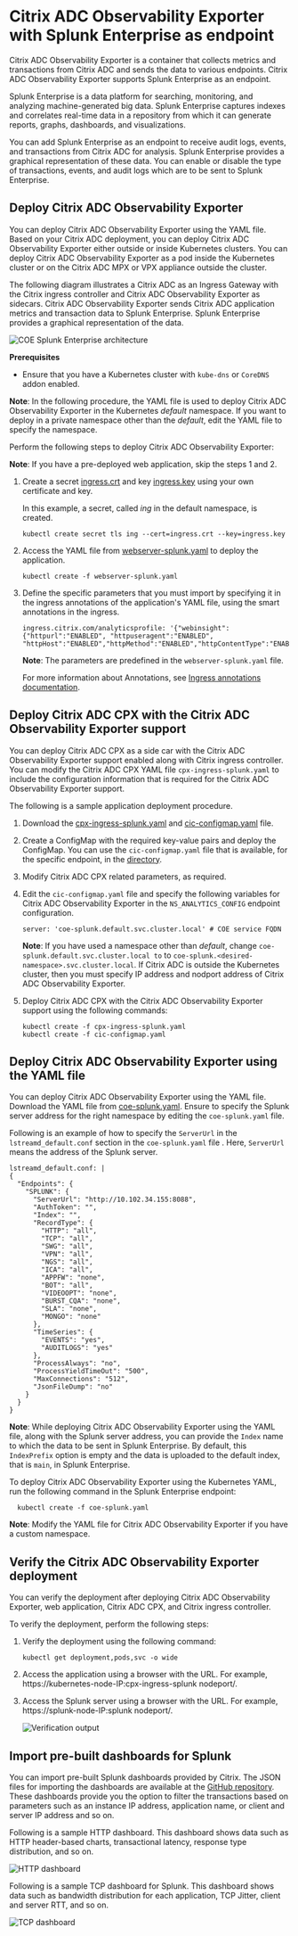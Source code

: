 # Citrix ADC Observability Exporter with Splunk Enterprise as endpoint

Citrix ADC Observability Exporter is a container that collects metrics and transactions from Citrix ADC and sends the data to various endpoints. Citrix ADC Observability Exporter supports Splunk Enterprise as an endpoint.

Splunk Enterprise is a data platform for searching, monitoring, and analyzing machine-generated big data. Splunk Enterprise captures indexes and correlates real-time data in a repository from which it can generate reports, graphs, dashboards, and visualizations.

You can add Splunk Enterprise as an endpoint to receive audit logs, events, and transactions from Citrix ADC for analysis. Splunk Enterprise provides a graphical representation of these data. You can enable or disable the type of transactions, events, and audit logs which are to be sent to Splunk Enterprise.

## Deploy Citrix ADC Observability Exporter

You can deploy Citrix ADC Observability Exporter using the YAML file. Based on your Citrix ADC deployment, you can deploy Citrix ADC Observability Exporter either outside or inside Kubernetes clusters. You can deploy Citrix ADC Observability Exporter as a pod inside the Kubernetes cluster or on the Citrix ADC MPX or VPX appliance outside the cluster.

The following diagram illustrates a Citrix ADC as an Ingress Gateway with the Citrix ingress controller and Citrix ADC Observability Exporter as sidecars. Citrix ADC Observability Exporter sends Citrix ADC application metrics and transaction data to Splunk Enterprise. Splunk Enterprise provides a graphical representation of the data.

  ![COE Splunk Enterprise architecture](media/coe-splunk-architecture.png)

**Prerequisites**

  -  Ensure that you have a Kubernetes cluster with `kube-dns` or `CoreDNS` addon enabled.

**Note**: In the following procedure, the YAML file is used to deploy Citrix ADC Observability Exporter in the Kubernetes *defauIt* namespace. If you want to deploy in a private namespace other than the *default*, edit the YAML file to specify the namespace.

Perform the following steps to deploy Citrix ADC Observability Exporter:

**Note**: If you have a pre-deployed web application, skip the steps 1 and 2.

  1.  Create a secret [ingress.crt](https://github.com/citrix/citrix-observability-exporter/blob/master/examples/ingress.crt) and key [ingress.key](https://github.com/citrix/citrix-observability-exporter/blob/master/examples/ingress.key) using your own certificate and key.
  
      In this example, a secret, called *ing* in the default namespace, is created.

          kubectl create secret tls ing --cert=ingress.crt --key=ingress.key

  2.  Access the YAML file from [webserver-splunk.yaml](https://raw.githubusercontent.com/citrix/citrix-observability-exporter/master/examples/splunk/webserver-splunk.yaml) to deploy the application.

          kubectl create -f webserver-splunk.yaml

  3.  Define the specific parameters that you must import by specifying it in the ingress annotations of the application's YAML file, using the smart annotations in the ingress.

          ingress.citrix.com/analyticsprofile: '{"webinsight": {"httpurl":"ENABLED", "httpuseragent":"ENABLED", "httpHost":"ENABLED","httpMethod":"ENABLED","httpContentType":"ENABLED"}}'

      **Note**: The parameters are predefined in the `webserver-splunk.yaml` file.

      For more information about Annotations, see [Ingress annotations documentation](https://github.com/citrix/citrix-k8s-ingress-controller/blob/666d6267e5b09683740528c5e8dd46f16d7d16e0/docs/configure/annotations.md).

## Deploy Citrix ADC CPX with the Citrix ADC Observability Exporter support

You can deploy Citrix ADC CPX as a side car with the Citrix ADC Observability Exporter support enabled along with Citrix ingress controller. You can modify the Citrix ADC CPX YAML file `cpx-ingress-splunk.yaml` to include the configuration information that is required for the Citrix ADC Observability Exporter support.

The following is a sample application deployment procedure.

  1.  Download the [cpx-ingress-splunk.yaml](https://raw.githubusercontent.com/citrix/citrix-observability-exporter/master/examples/splunk/cpx-ingress-splunk.yaml) and [cic-configmap.yaml](https://raw.githubusercontent.com/citrix/citrix-observability-exporter/master/examples/splunk/cic-configmap.yaml) file.

  2. Create a ConfigMap with the required key-value pairs and deploy the ConfigMap. You can use the `cic-configmap.yaml` file that is available, for the specific endpoint, in the [directory](https://github.com/citrix/citrix-observability-exporter/tree/master/examples).
  3.  Modify Citrix ADC CPX related parameters, as required.
  4.  Edit the `cic-configmap.yaml` file and specify the following variables for Citrix ADC Observability Exporter in the `NS_ANALYTICS_CONFIG` endpoint configuration.

          server: 'coe-splunk.default.svc.cluster.local' # COE service FQDN
  
       **Note**: If you have used a namespace other than *default*, change `coe-splunk.default.svc.cluster.local to` to `coe-splunk.<desired-namespace>.svc.cluster.local`. If Citrix ADC is outside the Kubernetes cluster, then you must specify IP address and nodport address of Citrix ADC Observability Exporter.

  5.  Deploy Citrix ADC CPX with the Citrix ADC Observability Exporter support using the following commands:

          kubectl create -f cpx-ingress-splunk.yaml
          kubectl create -f cic-configmap.yaml

## Deploy Citrix ADC Observability Exporter using the YAML file

  You can deploy Citrix ADC Observability Exporter using the YAML file. Download the YAML file from [coe-splunk.yaml](https://raw.githubusercontent.com/citrix/citrix-observability-exporter/master/examples/splunk/coe-splunk.yaml). Ensure to specify the Splunk server address for the right namespace by editing the `coe-splunk.yaml` file.
  
  Following is an example of how to specify the  `ServerUrl` in the `lstreamd_default.conf` section in the `coe-splunk.yaml` file . Here, `ServerUrl` means the address of the Splunk server.

  ```
  lstreamd_default.conf: |
  {
    "Endpoints": {
      "SPLUNK": {
        "ServerUrl": "http://10.102.34.155:8088",
        "AuthToken": "",
        "Index": "",
        "RecordType": {
          "HTTP": "all",
          "TCP": "all",
          "SWG": "all",
          "VPN": "all",
          "NGS": "all",
          "ICA": "all",
          "APPFW": "none",
          "BOT": "all",
          "VIDEOOPT": "none",
          "BURST_CQA": "none",
          "SLA": "none",
          "MONGO": "none"
        },
        "TimeSeries": {
          "EVENTS": "yes",
          "AUDITLOGS": "yes"
        },
        "ProcessAlways": "no",
        "ProcessYieldTimeOut": "500",
        "MaxConnections": "512",
        "JsonFileDump": "no"
      }
    }
  }
  ```

  **Note**: While deploying Citrix ADC Observability Exporter using the YAML file, along with the Splunk server address, you can provide the `Index` name to which the data to be sent in Splunk Enterprise. By default, this `IndexPrefix` option is empty and the data is uploaded to the default index, that is `main`, in Splunk Enterprise.

  To deploy Citrix ADC Observability Exporter using the Kubernetes YAML, run the following command in the Splunk Enterprise endpoint:
    
      kubectl create -f coe-splunk.yaml

 **Note**: Modify the YAML file for Citrix ADC Observability Exporter if you have a custom namespace.
  
## Verify the Citrix ADC Observability Exporter deployment

You can verify the deployment after deploying Citrix ADC Observability Exporter, web application, Citrix ADC CPX, and Citrix ingress controller.

To verify the deployment, perform the following steps:

  1.  Verify the deployment using the following command:

          kubectl get deployment,pods,svc -o wide

  2.  Access the application using a browser with the URL. For example, https://kubernetes-node-IP:cpx-ingress-splunk nodeport/.

  3.  Access the Splunk server using a browser with the URL. For example, https://splunk-node-IP:splunk nodeport/.

      ![Verification output](media/splunk-verification-output.png)

## Import pre-built dashboards for Splunk

You can import pre-built Splunk dashboards provided by Citrix. The JSON files for importing the dashboards are available at the [GitHub repository](https://github.com/citrix/citrix-observability-exporter/tree/master/dashboards). These dashboards provide you the option to filter the transactions based on parameters such as an instance IP address, application name, or client and server IP address and so on.

Following is a sample HTTP dashboard. This dashboard shows data such as HTTP header-based charts, transactional latency, response type distribution, and so on.

 ![HTTP dashboard](media/splunk-http-dashboard.jpeg)

Following is a sample TCP dashboard for Splunk. This dashboard shows data such as bandwidth distribution for each application, TCP Jitter, client and server RTT, and so on.

![TCP dashboard](media/splunk-tcp-dashboard.jpeg)